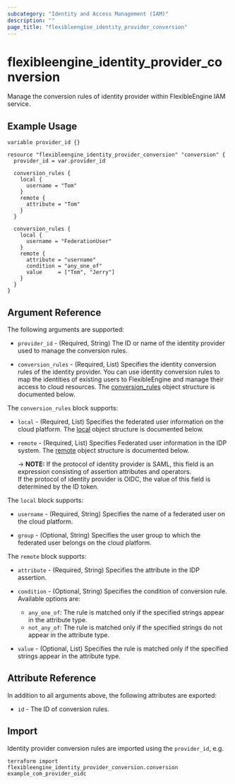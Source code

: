 ```yaml
---
subcategory: "Identity and Access Management (IAM)"
description: ""
page_title: "flexibleengine_identity_provider_conversion"
---
```


# flexibleengine_identity_provider_conversion

Manage the conversion rules of identity provider within FlexibleEngine IAM service.

## Example Usage

```hcl
variable provider_id {}

resource "flexibleengine_identity_provider_conversion" "conversion" {
  provider_id = var.provider_id

  conversion_rules {
    local {
      username = "Tom"
    }
    remote {
      attribute = "Tom"
    }
  }

  conversion_rules {
    local {
      username = "FederationUser"
    }
    remote {
      attribute = "username"
      condition = "any_one_of"
      value     = ["Tom", "Jerry"]
    }
  }
}
```

## Argument Reference

The following arguments are supported:

* `provider_id` - (Required, String) The ID or name of the identity provider used to manage the conversion rules.

* `conversion_rules` - (Required, List) Specifies the identity conversion rules of the identity provider.
  You can use identity conversion rules to map the identities of existing users to FlexibleEngine and manage their access
  to cloud resources.
  The [conversion_rules](#IAM_conversion_rules) object structure is documented below.

<a name="IAM_conversion_rules"></a>
The `conversion_rules` block supports:

* `local` - (Required, List) Specifies the federated user information on the cloud platform. The [local](#IAM_local)
  object structure is documented below.

* `remote` - (Required, List) Specifies Federated user information in the IDP system. The [remote](#IAM_remote) object
  structure is documented below.

  -> **NOTE:**
    If the protocol of identity provider is SAML, this field is an expression consisting of assertion
    attributes and operators.  
    If the protocol of identity provider is OIDC, the value of this field is determined by the ID token.

<a name="IAM_local"></a>
The `local` block supports:

* `username` - (Required, String) Specifies the name of a federated user on the cloud platform.

* `group` - (Optional, String) Specifies the user group to which the federated user belongs on the cloud platform.

<a name="IAM_remote"></a>
The `remote` block supports:

* `attribute` - (Required, String) Specifies the attribute in the IDP assertion.

* `condition` - (Optional, String) Specifies the condition of conversion rule.
  Available options are:
  + `any_one_of`: The rule is matched only if the specified strings appear in the attribute type.
  + `not_any_of`: The rule is matched only if the specified strings do not appear in the attribute type.

* `value` - (Optional, List) Specifies the rule is matched only if the specified strings appear in the attribute type.

## Attribute Reference

In addition to all arguments above, the following attributes are exported:

* `id` - The ID of conversion rules.

## Import

Identity provider conversion rules are imported using the `provider_id`, e.g.

```shell
terraform import flexibleengine_identity_provider_conversion.conversion example_com_provider_oidc
```
